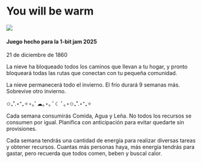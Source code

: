 # You will be warm

[<img src="https://github.com/user-attachments/assets/e73437f7-4861-470a-817a-d700cb7fed87">](https://romthesheep.itch.io/you-will-be-warm)

#### Juego hecho para la 1-bit jam 2025

21 de diciembre de 1860

La nieve ha bloqueado todos los caminos que llevan a tu hogar, y pronto bloqueará todas las rutas que conectan con tu pequeña comunidad.

La nieve permanecerá todo el invierno. El frío durará 9 semanas más.
Sobrevive otro invierno.

✩₊˚.⋆⁺₊✧⋆｡ﾟ☁︎｡⋆｡ ﾟ☾ ﾟ｡⋆✩₊˚.⋆⁺₊✧

Cada semana consumirás Comida, Agua y Leña.
No todos los recursos se consumen por igual.
Planifica con anticipación para evitar quedarte sin provisiones.

Cada semana tendrás una cantidad de energía para realizar diversas tareas y obtener recursos.
Cuantas más personas haya, más energía tendrás para gastar,
pero recuerda que todos comen, beben y buscal calor.
